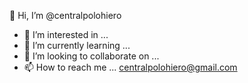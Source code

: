  👋 Hi, I’m @centralpolohiero
- 👀 I’m interested in ...
- 🌱 I’m currently learning ...
- 💞️ I’m looking to collaborate on ...
- 📫 How to reach me ...
centralpolohiero@gmail.com
<!---
centralpolohiero/centralpolohiero is a ✨ special ✨ repository because its `README.md` (this file) appears on your GitHub profile.
You can click the Preview link to take a look at your changes.
--->
